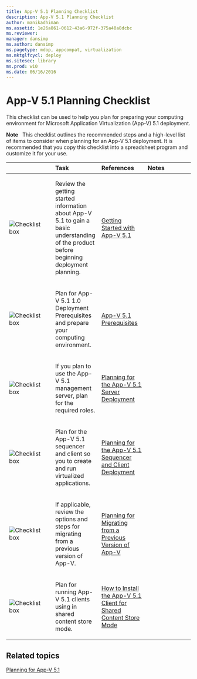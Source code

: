 ```yaml
---
title: App-V 5.1 Planning Checklist
description: App-V 5.1 Planning Checklist
author: manikadhiman
ms.assetid: 1e26a861-0612-43a6-972f-375a40a8dcbc
ms.reviewer: 
manager: dansimp
ms.author: dansimp
ms.pagetype: mdop, appcompat, virtualization
ms.mktglfcycl: deploy
ms.sitesec: library
ms.prod: w10
ms.date: 06/16/2016
---
```



# App-V 5.1 Planning Checklist


This checklist can be used to help you plan for preparing your computing environment for Microsoft Application Virtualization (App-V) 5.1 deployment.

**Note**  
This checklist outlines the recommended steps and a high-level list of items to consider when planning for an App-V 5.1 deployment. It is recommended that you copy this checklist into a spreadsheet program and customize it for your use.

 

<table>
<colgroup>
<col width="25%" />
<col width="25%" />
<col width="25%" />
<col width="25%" />
</colgroup>
<thead>
<tr class="header">
<th align="left"></th>
<th align="left">Task</th>
<th align="left">References</th>
<th align="left">Notes</th>
</tr>
</thead>
<tbody>
<tr class="odd">
<td align="left"><img src="images/checklistbox.gif" alt="Checklist box" /></td>
<td align="left"><p>Review the getting started information about App-V 5.1 to gain a basic understanding of the product before beginning deployment planning.</p></td>
<td align="left"><p><a href="getting-started-with-app-v-51.md" data-raw-source="[Getting Started with App-V 5.1](getting-started-with-app-v-51.md)">Getting Started with App-V 5.1</a></p></td>
<td align="left"><p></p></td>
</tr>
<tr class="even">
<td align="left"><img src="images/checklistbox.gif" alt="Checklist box" /></td>
<td align="left"><p>Plan for App-V 5.1 1.0 Deployment Prerequisites and prepare your computing environment.</p></td>
<td align="left"><p><a href="app-v-51-prerequisites.md" data-raw-source="[App-V 5.1 Prerequisites](app-v-51-prerequisites.md)">App-V 5.1 Prerequisites</a></p></td>
<td align="left"><p></p></td>
</tr>
<tr class="odd">
<td align="left"><img src="images/checklistbox.gif" alt="Checklist box" /></td>
<td align="left"><p>If you plan to use the App-V 5.1 management server, plan for the required roles.</p></td>
<td align="left"><p><a href="planning-for-the-app-v-51-server-deployment.md" data-raw-source="[Planning for the App-V 5.1 Server Deployment](planning-for-the-app-v-51-server-deployment.md)">Planning for the App-V 5.1 Server Deployment</a></p></td>
<td align="left"><p></p></td>
</tr>
<tr class="even">
<td align="left"><img src="images/checklistbox.gif" alt="Checklist box" /></td>
<td align="left"><p>Plan for the App-V 5.1 sequencer and client so you to create and run virtualized applications.</p></td>
<td align="left"><p><a href="planning-for-the-app-v-51-sequencer-and-client-deployment.md" data-raw-source="[Planning for the App-V 5.1 Sequencer and Client Deployment](planning-for-the-app-v-51-sequencer-and-client-deployment.md)">Planning for the App-V 5.1 Sequencer and Client Deployment</a></p></td>
<td align="left"><p></p></td>
</tr>
<tr class="odd">
<td align="left"><img src="images/checklistbox.gif" alt="Checklist box" /></td>
<td align="left"><p>If applicable, review the options and steps for migrating from a previous version of App-V.</p></td>
<td align="left"><p><a href="planning-for-migrating-from-a-previous-version-of-app-v51.md" data-raw-source="[Planning for Migrating from a Previous Version of App-V](planning-for-migrating-from-a-previous-version-of-app-v51.md)">Planning for Migrating from a Previous Version of App-V</a></p></td>
<td align="left"><p></p></td>
</tr>
<tr class="even">
<td align="left"><img src="images/checklistbox.gif" alt="Checklist box" /></td>
<td align="left"><p>Plan for running App-V 5.1 clients using in shared content store mode.</p></td>
<td align="left"><p><a href="how-to-install-the-app-v-51-client-for-shared-content-store-mode.md" data-raw-source="[How to Install the App-V 5.1 Client for Shared Content Store Mode](how-to-install-the-app-v-51-client-for-shared-content-store-mode.md)">How to Install the App-V 5.1 Client for Shared Content Store Mode</a></p></td>
<td align="left"><p></p></td>
</tr>
</tbody>
</table>

 






## Related topics


[Planning for App-V 5.1](planning-for-app-v-51.md)

 

 





